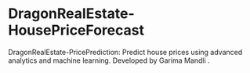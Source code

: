 # DragonRealEstate-HousePriceForecast
DragonRealEstate-PricePrediction: Predict house prices using advanced analytics and machine learning. Developed by Garima Mandli .

